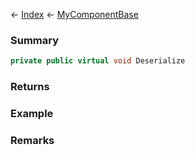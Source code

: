← [Index](Api-Index) ← [MyComponentBase](VRage.Game.Components.MyComponentBase)

### Summary

```csharp
private public virtual void Deserialize
```

### Returns

### Example

### Remarks

